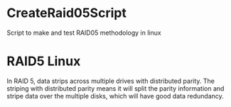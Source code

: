 # CreateRaid05Script
Script to make and test RAID05 methodology in linux 
# RAID5 Linux 
In RAID 5, data strips across multiple drives with distributed parity. The striping with distributed parity means it will split the parity information and stripe data over the multiple disks, which will have good data redundancy.

